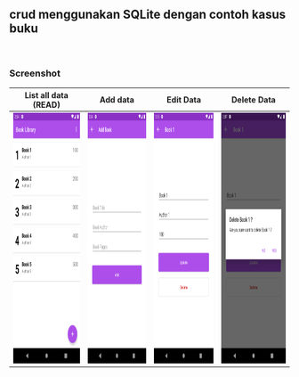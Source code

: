 ## crud menggunakan SQLite dengan contoh kasus buku
<br>

### Screenshot

| List all data (READ) | Add data | Edit Data | Delete Data | 
--- | --- | --- | ---
| <img src="https://github.com/bennyfajri/CRUD_SQLite/blob/master/screenshot/Screenshot_1636788891.png" alt="drawing" width="300" height="450"/> | <img src="https://github.com/bennyfajri/CRUD_SQLite/blob/master/screenshot/Screenshot_1636788896.png" alt="drawing" width="300" height="450"/> | <img src="https://github.com/bennyfajri/CRUD_SQLite/blob/master/screenshot/Screenshot_1636788901.png" alt="drawing" width="300" height="450"/> | <img src="https://github.com/bennyfajri/CRUD_SQLite/blob/master/screenshot/Screenshot_1636789064.png" alt="drawing" width="300" height="450"/> |


